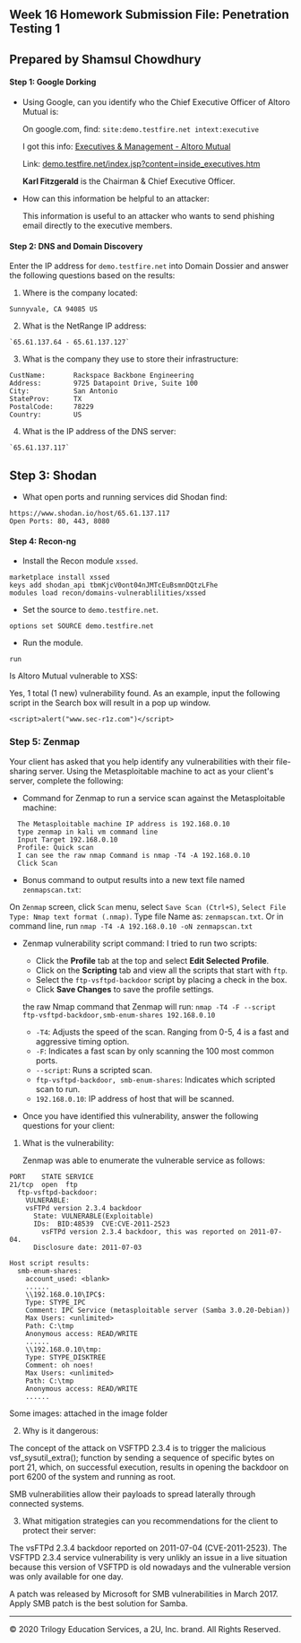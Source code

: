 ## Week 16 Homework Submission File: Penetration Testing 1
## Prepared by Shamsul Chowdhury


#### Step 1: Google Dorking

- Using Google, can you identify who the Chief Executive Officer of Altoro Mutual is:

	On google.com, find: 
	`site:demo.testfire.net intext:executive`

	I got this info:
	[Executives & Management - Altoro Mutual](demo.testfire.net/index.jsp?content=inside_executives.htm "Executives & Management - Altoro Mutual")

	Link: [demo.testfire.net/index.jsp?content=inside_executives.htm](demo.testfire.net/index.jsp?content=inside_executives.htm "Executives & Management - Altoro Mutual")

	**Karl Fitzgerald** is the Chairman & Chief Executive Officer.

- How can this information be helpful to an attacker:

	This information is useful to an attacker who wants to send phishing email directly to the executive members.

#### Step 2: DNS and Domain Discovery

Enter the IP address for `demo.testfire.net` into Domain Dossier and answer the following questions based on the results:

  1. Where is the company located: 
```
Sunnyvale, CA 94085 US
```
  2. What is the NetRange IP address:

	`65.61.137.64 - 65.61.137.127`

  3. What is the company they use to store their infrastructure:

```
CustName:       Rackspace Backbone Engineering
Address:        9725 Datapoint Drive, Suite 100
City:           San Antonio
StateProv:      TX
PostalCode:     78229
Country:        US
```
	
  4. What is the IP address of the DNS server:

	`65.61.137.117`

## Step 3: Shodan

- What open ports and running services did Shodan find:

```
https://www.shodan.io/host/65.61.137.117
Open Ports: 80, 443, 8080
```

#### Step 4: Recon-ng

- Install the Recon module `xssed`. 

```
marketplace install xssed
keys add shodan_api tbmKjcV0ont04nJMTcEuBsmnDQtzLFhe
modules load recon/domains-vulnerablilities/xssed
```

- Set the source to `demo.testfire.net`. 

`options set SOURCE demo.testfire.net`

- Run the module.
 
`run`

Is Altoro Mutual vulnerable to XSS:
 
Yes, 1 total (1 new) vulnerability found. As an example, input the following script in the Search box will result in a pop up window.

`<script>alert("www.sec-r1z.com")</script>`

### Step 5: Zenmap

Your client has asked that you help identify any vulnerabilities with their file-sharing server. Using the Metasploitable machine to act as your client's server, complete the following:

- Command for Zenmap to run a service scan against the Metasploitable machine: 
```
  The Metasploitable machine IP address is 192.168.0.10
  type zenmap in kali vm command line
  Input Target 192.168.0.10
  Profile: Quick scan
  I can see the raw nmap Command is nmap -T4 -A 192.168.0.10
  Click Scan
```
- Bonus command to output results into a new text file named `zenmapscan.txt`:

On `Zenmap` screen, click `Scan` menu, select `Save Scan (Ctrl+S)`, `Select File Type: Nmap text format (.nmap)`. Type file Name as: `zenmapscan.txt`. 
Or in command line, run `nmap -T4 -A 192.168.0.10 -oN zenmapscan.txt`

- Zenmap vulnerability script command: 
	I tried to run two scripts:
    - Click the **Profile** tab at the top and select **Edit Selected Profile**.
    - Click on the **Scripting** tab and view all the scripts that start with `ftp`.
    - Select the `ftp-vsftpd-backdoor` script by placing a check in the box.
    - Click **Save Changes** to save the profile settings.    
    
    the raw Nmap command that Zenmap will run:
	`nmap -T4 -F --script ftp-vsftpd-backdoor,smb-enum-shares 192.168.0.10`

	- `-T4`: Adjusts the speed of the scan. Ranging from 0-5, 4 is a fast and aggressive timing option.
    - `-F`: Indicates a fast scan by only scanning the 100 most common ports.
    - `--script`: Runs a scripted scan.
    - `ftp-vsftpd-backdoor, smb-enum-shares`: Indicates which scripted scan to run.
    - `192.168.0.10`: IP address of host that will be scanned.

- Once you have identified this vulnerability, answer the following questions for your client:

1. What is the vulnerability:

	Zenmap was able to enumerate the vulnerable service as follows:

``` 
PORT    STATE SERVICE
21/tcp  open  ftp
  ftp-vsftpd-backdoor:
	VULNERABLE:
	vsFTPd version 2.3.4 backdoor 
      State: VULNERABLE(Exploitable)
      IDs:  BID:48539  CVE:CVE-2011-2523
        vsFTPd version 2.3.4 backdoor, this was reported on 2011-07-04.
      Disclosure date: 2011-07-03
```

```
Host script results:
  smb-enum-shares:
	account_used: <blank>
	......
    \\192.168.0.10\IPC$:
	Type: STYPE_IPC
	Comment: IPC Service (metasploitable server (Samba 3.0.20-Debian))
	Max Users: <unlimited>
	Path: C:\tmp
	Anonymous access: READ/WRITE
	......
	\\192.168.0.10\tmp:
	Type: STYPE_DISKTREE
	Comment: oh noes!
	Max Users: <unlimited>
	Path: C:\tmp
	Anonymous access: READ/WRITE
  	......
```

Some images: attached in the image folder




2. Why is it dangerous:

The concept of the attack on VSFTPD 2.3.4 is to trigger the malicious vsf_sysutil_extra(); function by sending a sequence of specific bytes on port 21, which, on successful execution, results in opening the backdoor on port 6200 of the system and running as root. 

SMB vulnerabilities allow their payloads to spread laterally through connected systems.

3. What mitigation strategies can you recommendations for the client to protect their server:
	
The vsFTPd 2.3.4 backdoor reported on 2011-07-04 (CVE-2011-2523). The VSFTPD 2.3.4 service vulnerability is very unlikly an issue in a live situation because this version of VSFTPD is old nowadays and the vulnerable version was only available for one day.

A patch was released by Microsoft for SMB vulnerabilities in March 2017. Apply SMB patch is the best solution for Samba.

---
© 2020 Trilogy Education Services, a 2U, Inc. brand. All Rights Reserved.
